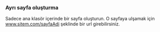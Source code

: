 ### Ayrı sayfa oluşturma

Sadece ana klasör içerinde bir sayfa oluşturun. O sayfaya ulşamak için www.sitem.com/sayfaAdi  şeklinde bir url girebilirsiniz.
